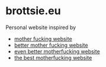 brottsie.eu
===========

Personal website inspired by

- [mother fucking website](http://motherfuckingwebsite.com/)
- [better mother fucking website](http://bettermotherfuckingwebsite.com/)
- [even better motherfucking website](https://evenbettermotherfucking.website/)
- [the best motherfucking website](https://thebestmotherfuckingwebsite.co/)
